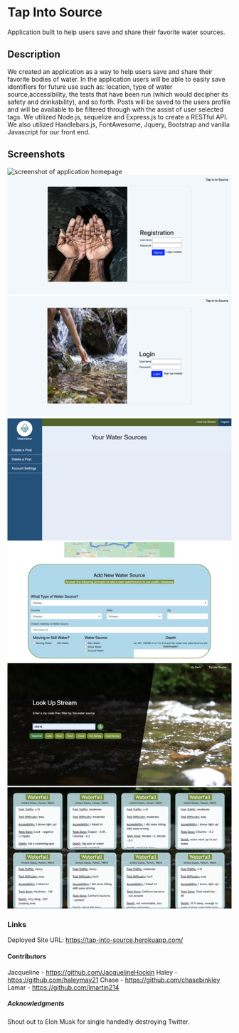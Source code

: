 # Tap Into Source

Application built to help users save and share their favorite water sources.

## Description
We created an application as a way to help users save and share their favorite bodies of water.
In the application users will be able to easily save identifiers for future use such as: location, type of water source,accessibility, the tests that have been run (which would decipher its safety and drinkability), and so forth.
Posts will be saved to the users profile and will be available to be filtered through with the assist of user selected tags. We utilized Node.js, sequelize and Express.js to create a RESTful API. We also utilized Handlebars.js, FontAwesome, Jquery, Bootstrap and vanilla Javascript for our front end.

## Screenshots
![screenshot of application homepage](./public/img/water1.png)
![screenshot of registration page](./public/img/water2.png)
![screenshot of login page](./public/img/water3.png)
![screenshot of profile page](./public/img/water4.png)
![screenshot of post page](./public/img/water5.png)
![screenshot of search page](./public/img/water6.png)
![screenshot of search results](./public/img/water7.png)

### Links
Deployed Site URL: https://tap-into-source.herokuapp.com/

#### Contributors
Jacqueline - https://github.com/JacquelineHockin 
Haley - https://github.com/haleymay21
Chase - https://github.com/chasebinkley
Lamar - https://github.com/lmartin214


##### Acknowledgments
Shout out to Elon Musk for single handedly destroying Twitter.

